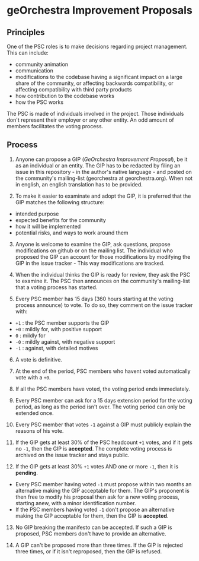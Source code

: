 # geOrchestra Improvement Proposals

## Principles

One of the PSC roles is to make decisions regarding project management. This can include:

- community animation
- communication
- modifications to the codebase having a significant impact on a large share of the community, or affecting backwards compatibility, or affecting compatibility with third party products
- how contribution to the codebase works
- how the PSC works

The PSC is made of individuals involved in the project. Those individuals don't represent their employer or any other entity. An odd amount of members facilitates the voting process.


## Process

1. Anyone can propose a GIP (*GeOrchestra Improvement Proposal*), be it as an individual or an entity. The GIP has to be redacted by filing an issue in this repository - in the author's native language - and posted on the community's mailing-list (georchestra at georchestra.org). When not in english, an english translation has to be provided.


2. To make it easier to examinate and adopt the GIP, it is preferred that the GIP matches the following structure:
  - intended purpose
  - expected benefits for the community
  - how it will be implemented
  - potential risks, and ways to work around them


3. Anyone is welcome to examine the GIP, ask questions, propose modifications on github or on the mailing list. The individual who proposed the GIP can account for those modifications by modifying the GIP in the issue tracker - This way modifications are tracked.


4. When the individual thinks the GIP is ready for review, they ask the PSC to examine it. The PSC then announces on the community's mailing-list that a voting process has started.


5. Every PSC member has 15 days (360 hours starting at the voting process announce) to vote. To do so, they comment on the issue tracker with:

  - `+1` : the PSC member supports the GIP
  - `+0` : mildly for, with positive support
  - `0` : mildly for
  - `-0` : mildly against, with negative support
  - `-1` : against, with detailed motives


6. A vote is definitive.


7. At the end of the period, PSC members who havent voted automatically vote with a `+0`.


8. If all the PSC members have voted, the voting period ends immediately.


9. Every PSC member can ask for a 15 days extension period for the voting period, as long as the period isn't over. The voting period can only be extended once.


10. Every PSC member that votes `-1` against a GIP must publicly explain the reasons of his vote.


11. If the GIP gets at least 30% of the PSC headcount `+1` votes, and if it gets no `-1`, then the GIP is **accepted**. The complete voting process is archived on the issue tracker and stays public.


12. If the GIP gets at least 30% `+1` votes AND one or more `-1`, then it is **pending**.
  - Every PSC member having voted `-1` must propose within two months an alternative making the GIP acceptable for them. The GIP's proponent is then free to modify his proposal then ask for a new voting process, starting anew, with a minor identification number.
  - If the PSC members having voted `-1` don't propose an alternative making the GIP acceptable for them, then the GIP is **accepted**.


13. No GIP breaking the manifesto can be accepted. If such a GIP is proposed, PSC members don't have to provide an alternative.


14. A GIP can't be proposed more than three times. If the GIP is rejected three times, or if it isn't reproposed, then the GIP is refused.
